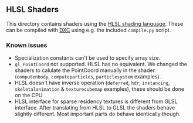 ## HLSL Shaders

This directory contains shaders using the [HLSL shading language](https://docs.vulkan.org/guide/latest/hlsl.html). These
can be compiled with [DXC](https://github.com/microsoft/DirectXShaderCompiler) using e.g. the included `compile.py`
script.

### Known issues

- Specialization constants can't be used to specify array size.
- `gl_PointCoord` not supported. HLSL has no equivalent. We changed the shaders to calulate the PointCoord manually in
  the shader. (`computenbody`, `computeparticles`, `particlesystem` examples).
- HLSL doesn't have inverse operation (`deferred`, `hdr`, `instancing`, `skeletalanimation` & `texturecubemap`
  examples), these should be done on the CPU
- HLSL interface for sparse residency textures is different from GLSL interface. After translating from HLSL to GLSL the
  shaders behave slightly different. Most important parts do behave identically though.